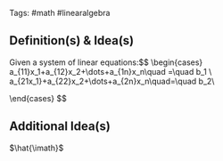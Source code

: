Tags: #math #linearalgebra 
## Definition(s) & Idea(s)
Given a system of linear equations:$$ 
\begin{cases}
a_{11}x_1+a_{12}x_2+\dots+a_{1n}x_n\quad =\quad b_1 \\
a_{21x_1}+a_{22}x_2+\dots+a_{2n}x_n\quad=\quad b_2\\

\end{cases}
$$
## Additional Idea(s)


$\hat{\imath}$

